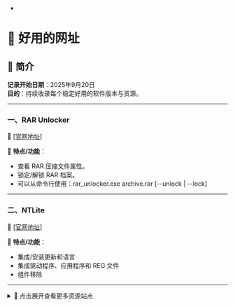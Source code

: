 -
# 🧪 好用的网址

## 📅 简介

**记录开始日期**：2025年9月20日  
**目的**：持续收录每个稳定好用的软件版本与资源。

---

### 一、RAR Unlocker
🔗 [[官网地址](https://ramensoftware.com/rar-unlocker)]

📌 **特点/功能**：
- 查看 RAR 压缩文件属性。
- 锁定/解锁 RAR 档案。
- 可以从命令行使用：rar_unlocker.exe archive.rar [--unlock | --lock]

---

### 二、NTLite
🔗 [[官网地址](https://www.ntlite.com/)]

📌 **特点/功能**：
- 集成/安装更新和语言
- 集成驱动程序、应用程序和 REG 文件
- 组件移除

---
<details>
<summary>📂 点击展开查看更多资源站点</summary>

  <br>

### 序号、软件名称
🔗 [官网地址]

📌 **特点/功能**：
- 功能特点1
- 功能特点2
- 功能特点3

---

</details>
